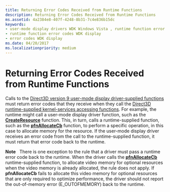 ```yaml
---
title: Returning Error Codes Received from Runtime Functions
description: Returning Error Codes Received from Runtime Functions
ms.assetid: 4a2384e8-407f-4248-8b31-7c4e836b15dc
keywords:
- user-mode display drivers WDK Windows Vista , runtime function error codes
- runtime function error codes WDK display
- error codes WDK display
ms.date: 04/20/2017
ms.localizationpriority: medium
---
```


# Returning Error Codes Received from Runtime Functions


Calls to the [Direct3D version 9 user-mode display driver-supplied functions](https://msdn.microsoft.com/library/windows/hardware/ff552927) must return error codes that they receive when they call the [Direct3D runtime-supplied kernel-services accessing functions](https://msdn.microsoft.com/library/windows/hardware/ff552870). For example, the runtime might call a user-mode display driver function, such as the [**CreateResource**](https://msdn.microsoft.com/library/windows/hardware/ff540688) function. This, in turn, calls a runtime-supplied function, such as the [**pfnAllocateCb**](https://msdn.microsoft.com/library/windows/hardware/ff568893) function, to perform a specific operation, in this case to allocate memory for the resource. If the user-mode display driver receives an error code from the call to the runtime-supplied function, it must return that error code back to the runtime.

**Note**   There is one exception to the rule that a driver must pass a runtime error code back to the runtime. When the driver calls the [**pfnAllocateCb**](https://msdn.microsoft.com/library/windows/hardware/ff568893) runtime-supplied function, to allocate video memory for optional resources when the video memory is already allocated, the rule does not apply. If **pfnAllocateCb** fails to allocate this video memory for optional resources that are only required to optimize performance, the driver should not report the out-of-memory error (E\_OUTOFMEMORY) back to the runtime.

 

 

 





